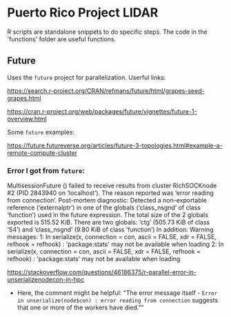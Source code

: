 # Puerto Rico Project LIDAR

R scripts are standalone snippets to do specific steps. The code in the 'functions' folder are useful functions.

## Future

Uses the `future` project for parallelization. Userful links:

https://search.r-project.org/CRAN/refmans/future/html/grapes-seed-grapes.html

https://cran.r-project.org/web/packages/future/vignettes/future-1-overview.html

Some `future` examples:

https://future.futureverse.org/articles/future-3-topologies.html#example-a-remote-compute-cluster

### Error I got from `future`:

MultisessionFuture (<none>) failed to receive results from cluster RichSOCKnode #2 (PID 2843940 on ‘localhost’). The reason reported was ‘error reading from connection’. Post-mortem diagnostic: Detected a non-exportable reference (‘externalptr’) in one of the globals (‘class_nsgnd’ of class ‘function’) used in the future expression. The total size of the 2 globals exported is 515.52 KiB. There are two globals: ‘ctg’ (505.73 KiB of class ‘S4’) and ‘class_nsgnd’ (9.80 KiB of class ‘function’)
In addition: Warning messages:
1: In serialize(x, connection = con, ascii = FALSE, xdr = FALSE, refhook = refhook) :
  'package:stats' may not be available when loading
2: In serialize(x, connection = con, ascii = FALSE, xdr = FALSE, refhook = refhook) :
  'package:stats' may not be available when loading

https://stackoverflow.com/questions/46186375/r-parallel-error-in-unserializenodecon-in-hpc

* Here, the comment might be helpful: "The error message itself - `Error in unserialize(node$con) : error reading from connection` suggests that one or more of the workers have died.""